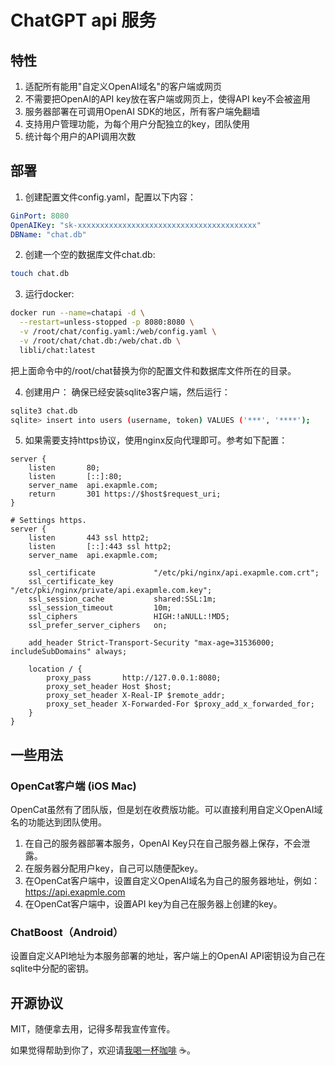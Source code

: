 # ChatGPT api 服务
## 特性
1. 适配所有能用"自定义OpenAI域名"的客户端或网页
2. 不需要把OpenAI的API key放在客户端或网页上，使得API key不会被盗用
3. 服务器部署在可调用OpenAI SDK的地区，所有客户端免翻墙
4. 支持用户管理功能，为每个用户分配独立的key，团队使用
5. 统计每个用户的API调用次数

## 部署
1. 创建配置文件config.yaml，配置以下内容：
```yaml
GinPort: 8080
OpenAIKey: "sk-xxxxxxxxxxxxxxxxxxxxxxxxxxxxxxxxxxxxxxxx"
DBName: "chat.db"
```

2. 创建一个空的数据库文件chat.db:
```bash
touch chat.db
```

3. 运行docker:
```bash
docker run --name=chatapi -d \
  --restart=unless-stopped -p 8080:8080 \
  -v /root/chat/config.yaml:/web/config.yaml \
  -v /root/chat/chat.db:/web/chat.db \
  libli/chat:latest
```
把上面命令中的/root/chat替换为你的配置文件和数据库文件所在的目录。

4. 创建用户：
确保已经安装sqlite3客户端，然后运行：
```bash
sqlite3 chat.db
sqlite> insert into users (username, token) VALUES ('***', '****');
```

5. 如果需要支持https协议，使用nginx反向代理即可。参考如下配置：
```nginx
server {
    listen       80;
    listen       [::]:80;
    server_name  api.exapmle.com;
    return       301 https://$host$request_uri;
}

# Settings https.
server {
    listen       443 ssl http2;
    listen       [::]:443 ssl http2;
    server_name  api.exapmle.com;

    ssl_certificate             "/etc/pki/nginx/api.exapmle.com.crt";
    ssl_certificate_key         "/etc/pki/nginx/private/api.exapmle.com.key";
    ssl_session_cache           shared:SSL:1m;
    ssl_session_timeout         10m;
    ssl_ciphers                 HIGH:!aNULL:!MD5;
    ssl_prefer_server_ciphers   on;

    add_header Strict-Transport-Security "max-age=31536000; includeSubDomains" always;

    location / {
        proxy_pass       http://127.0.0.1:8080;
        proxy_set_header Host $host;
        proxy_set_header X-Real-IP $remote_addr;
        proxy_set_header X-Forwarded-For $proxy_add_x_forwarded_for;
    }
}
```

## 一些用法
### OpenCat客户端 (iOS Mac)

OpenCat虽然有了团队版，但是划在收费版功能。可以直接利用自定义OpenAI域名的功能达到团队使用。
1. 在自己的服务器部署本服务，OpenAI Key只在自己服务器上保存，不会泄露。
2. 在服务器分配用户key，自己可以随便配key。
3. 在OpenCat客户端中，设置自定义OpenAI域名为自己的服务器地址，例如：https://api.exapmle.com
4. 在OpenCat客户端中，设置API key为自己在服务器上创建的key。

### ChatBoost（Android）

设置自定义API地址为本服务部署的地址，客户端上的OpenAI API密钥设为自己在sqlite中分配的密钥。

## 开源协议
MIT，随便拿去用，记得多帮我宣传宣传。

如果觉得帮助到你了，欢迎请[我喝一杯咖啡](https://github.com/libli/buy-me-a-coffee) ☕️。

